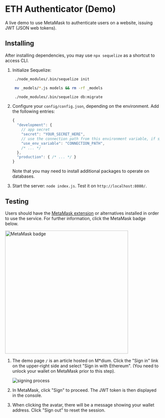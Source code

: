 # ETH Authenticator (Demo)

A live demo to use MetaMask to authenticate users on a website, issuing JWT (JSON web tokens).

## Installing

After installing dependencies, you may use `npx sequelize` as a shortcut to access CLI.

1. Initialize Sequelize: 
   ```bash
    ./node_modules/.bin/sequelize init

    mv _models/*.js models && rm -rf _models

    ./node_modules/.bin/sequelize db:migrate
   ```

3. Configure your `config/config.json`, depending on the environment. Add the following entries:

   ```js
   {
     "development": {
       // app secret
       "secret": "YOUR_SECRET_HERE",
       // use the connection path from this environment variable, if specified
       "use_env_variable": "CONNECTION_PATH",
       /* ... */
     },
     "production": { /* ... */ }
   }
   ```

   Note that you may need to install additional packages to operate on databases.

4. Start the server: `node index.js`. Test it on `http://localhost:8080/`.

## Testing

Users should have the [MetaMask extension](https://github.com/MetaMask/metamask-extension) or alternatives installed in order to use the service. For further information, click the MetaMask badge below.

[<img alt="MetaMask badge" src="https://github.com/MetaMask/faq/blob/master/images/download-metamask.png" width="400">](https://metamask.io)

1. The demo page `/` is an article hosted on M\*dium. Click the "Sign in" link on the upper-right side and select "Sign in with Ethereum". (You need to unlock your wallet on MetaMask prior to this step).

   ![signing process](https://user-images.githubusercontent.com/5269414/43250814-cbdc2832-90f0-11e8-8a75-71565fbb9e3d.png)

2. In MetaMask, click "Sign" to proceed. The JWT token is then displayed in the console.
3. When clicking the avatar, there will be a message showing your wallet address. Click "Sign out" to reset the session.